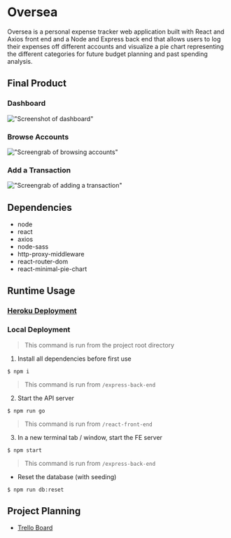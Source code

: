 # Oversea

Oversea is a personal expense tracker web application built with React and Axios front end and a Node and Express back end that allows users to log their expenses off different accounts and visualize a pie chart representing the different categories for future budget planning and past spending analysis. 

## Final Product

### Dashboard
!["Screenshot of dashboard"](https://github.com/jvongsana/oversea/blob/master/docs/previews/dashboard.png) 

### Browse Accounts
!["Screengrab of browsing accounts"](https://github.com/jvongsana/oversea/blob/master/docs/previews/browse_accounts.gif) 

### Add a Transaction
!["Screengrab of adding a transaction"](https://github.com/jvongsana/oversea/blob/master/docs/previews/add_transaction.gif) 

## Dependencies

- node
- react
- axios
- node-sass
- http-proxy-middleware
- react-router-dom
- react-minimal-pie-chart
## Runtime Usage

### [Heroku Deployment](https://oversea-financials.herokuapp.com/)

### Local Deployment

> This command is run from the project root directory
1. Install all dependencies before first use
```shell
$ npm i
```
> This command is run from `/express-back-end`
2. Start the API server
```shell
$ npm run go
```
> This command is run from `/react-front-end`
3. In a new terminal tab / window, start the FE server
```shell
$ npm start
```
> This command is run from `/express-back-end`
- Reset the database (with seeding)
```shell
$ npm run db:reset
```

## Project Planning

- [Trello Board](https://trello.com/b/OFyg6rFw/oversea)
